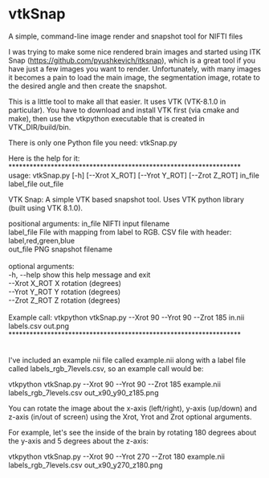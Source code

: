 # vtkSnap
A simple, command-line image render and snapshot tool for NIFTI files

I was trying to make some nice rendered brain images and started using ITK Snap (https://github.com/pyushkevich/itksnap), which is a great tool if you have just a few images you want to render. Unfortunately, with many images it becomes a pain to load the main image, the segmentation image, rotate to the desired angle and then create the snapshot. 

This is a little tool to make all that easier. It uses VTK (VTK-8.1.0 in particular). You have to download and install VTK first (via cmake and make), then use the vtkpython executable that is created in VTK_DIR/build/bin.


There is only one Python file you need: vtkSnap.py 

Here is the help for it:
\
******************************************************************\
usage: vtkSnap.py [-h] [--Xrot X_ROT] [--Yrot Y_ROT] [--Zrot Z_ROT]
                  in_file label_file out_file

VTK Snap: A simple VTK based snapshot tool. Uses VTK python library (built
using VTK 8.1.0).

positional arguments:
  in_file       NIFTI input filename\
  label_file    File with mapping from label to RGB. CSV file with header:\
                label,red,green,blue\
  out_file      PNG snapshot filename\
\
optional arguments:\
  -h, --help    show this help message and exit\
  --Xrot X_ROT  X rotation (degrees)\
  --Yrot Y_ROT  Y rotation (degrees)\
  --Zrot Z_ROT  Z rotation (degrees)\
\
Example call: vtkpython vtkSnap.py --Xrot 90 --Yrot 90 --Zrot 185 in.nii\
labels.csv out.png\
******************************************************************\
\
\
I've included an example nii file called example.nii along with a label file called labels_rgb_7levels.csv, so an example call would be:

vtkpython vtkSnap.py --Xrot 90 --Yrot 90 --Zrot 185 example.nii labels_rgb_7levels.csv out_x90_y90_z185.png

You can rotate the image about the x-axis (left/right), y-axis (up/down) and z-axis (in/out of screen) using the Xrot, Yrot and Zrot optional arguments.

For example, let's see the inside of the brain by rotating 180 degrees about the y-axis and 5 degrees about the z-axis:

vtkpython vtkSnap.py --Xrot 90 --Yrot 270 --Zrot 180 example.nii labels_rgb_7levels.csv out_x90_y270_z180.png


